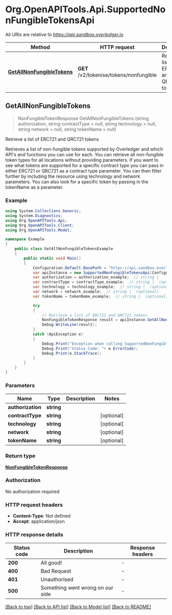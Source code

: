 # Org.OpenAPITools.Api.SupportedNonFungibleTokensApi

All URIs are relative to *https://api.sandbox.overledger.io*

Method | HTTP request | Description
------------- | ------------- | -------------
[**GetAllNonFungibleTokens**](SupportedNonFungibleTokensApi.md#getallnonfungibletokens) | **GET** /v2/tokenise/tokens/nonfungible | Retrieve a list of ERC721 and QRC721 tokens



## GetAllNonFungibleTokens

> NonFungibleTokenResponse GetAllNonFungibleTokens (string authorization, string contractType = null, string technology = null, string network = null, string tokenName = null)

Retrieve a list of ERC721 and QRC721 tokens

Retrieves a list of non-fungible tokens supported by Overledger and which API's and functions you can use for each. You can retrieve all non-fungible token types for all locations without providing parameters. If you want to see what tokens are supported for a specific contract type you can pass in either ERC721 or QRC721 as a contract type parameter. You can then filter further by including the resource using technology and network parameters. You can also look for a specific token by passing in the tokenName as a parameter.

### Example

```csharp
using System.Collections.Generic;
using System.Diagnostics;
using Org.OpenAPITools.Api;
using Org.OpenAPITools.Client;
using Org.OpenAPITools.Model;

namespace Example
{
    public class GetAllNonFungibleTokensExample
    {
        public static void Main()
        {
            Configuration.Default.BasePath = "https://api.sandbox.overledger.io";
            var apiInstance = new SupportedNonFungibleTokensApi(Configuration.Default);
            var authorization = authorization_example;  // string | 
            var contractType = contractType_example;  // string |  (optional) 
            var technology = technology_example;  // string |  (optional) 
            var network = network_example;  // string |  (optional) 
            var tokenName = tokenName_example;  // string |  (optional) 

            try
            {
                // Retrieve a list of ERC721 and QRC721 tokens
                NonFungibleTokenResponse result = apiInstance.GetAllNonFungibleTokens(authorization, contractType, technology, network, tokenName);
                Debug.WriteLine(result);
            }
            catch (ApiException e)
            {
                Debug.Print("Exception when calling SupportedNonFungibleTokensApi.GetAllNonFungibleTokens: " + e.Message );
                Debug.Print("Status Code: "+ e.ErrorCode);
                Debug.Print(e.StackTrace);
            }
        }
    }
}
```

### Parameters


Name | Type | Description  | Notes
------------- | ------------- | ------------- | -------------
 **authorization** | **string**|  | 
 **contractType** | **string**|  | [optional] 
 **technology** | **string**|  | [optional] 
 **network** | **string**|  | [optional] 
 **tokenName** | **string**|  | [optional] 

### Return type

[**NonFungibleTokenResponse**](NonFungibleTokenResponse.md)

### Authorization

No authorization required

### HTTP request headers

- **Content-Type**: Not defined
- **Accept**: application/json


### HTTP response details
| Status code | Description | Response headers |
|-------------|-------------|------------------|
| **200** | All good! |  -  |
| **400** | Bad Request |  -  |
| **401** | Unauthorised |  -  |
| **500** | Something went wrong on our side |  -  |

[[Back to top]](#)
[[Back to API list]](../README.md#documentation-for-api-endpoints)
[[Back to Model list]](../README.md#documentation-for-models)
[[Back to README]](../README.md)

